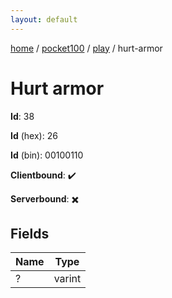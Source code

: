 ```yaml
---
layout: default
---
```


[home](/)  /  [pocket100](/protocol/pocket100)  /  [play](/protocol/pocket100/play)  /  hurt-armor

# Hurt armor

**Id**: 38

**Id** (hex): 26

**Id** (bin): 00100110

**Clientbound**: ✔️

**Serverbound**: ✖️

## Fields

Name | Type
---|---
? | varint
